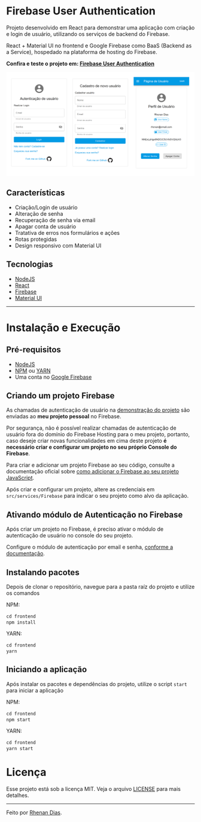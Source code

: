 # Firebase User Authentication

Projeto desenvolvido em React para demonstrar uma aplicação com criação e login de usuário, utilizando os serviços de backend do Firebase.

React + Material UI no frontend e Google Firebase como BaaS (Backend as a Service), hospedado na plataforma de hosting do Firebase.

**Confira e teste o projeto em: [Firebase User Authentication](https://simple-user-authentication.web.app/)**

<div align="center">
<img src="/media/tela.png">
</div>

## Características

- Criação/Login de usuário
- Alteração de senha
- Recuperação de senha via email
- Apagar conta de usuário
- Tratativa de erros nos formulários e ações
- Rotas protegidas
- Design responsivo com Material UI

## Tecnologias

- [NodeJS](https://nodejs.org/en/)
- [React](https://pt-br.reactjs.org/)
- [Firebase](https://firebase.google.com/?hl=pt-br)
- [Material UI](https://material-ui.com/)

---

# Instalação e Execução

## Pré-requisitos

- [NodeJS](https://nodejs.org/en/)
- [NPM](https://www.npmjs.com/) ou [YARN](https://yarnpkg.com/)
- Uma conta no [Google Firebase](https://firebase.google.com/?hl=pt-br)

## Criando um projeto Firebase

As chamadas de autenticação de usuário na [demonstração do projeto](https://simple-user-authentication.web.app/) são enviadas ao **meu projeto pessoal** no Firebase.

Por segurança, não é possível realizar chamadas de autenticação de usuário fora do domínio do Firebase Hosting para o meu projeto, portanto, caso deseje criar novas funcionalidades em cima deste projeto **é necessário criar e configurar um projeto no seu próprio Console do Firebase**.

Para criar e adicionar um projeto Firebase ao seu código, consulte a documentação oficial sobre [como adicionar o Firebase ao seu projeto JavaScript](https://firebase.google.com/docs/web/setup).

Após criar e configurar um projeto, altere as credenciais em `src/services/Firebase` para indicar o seu projeto como alvo da aplicação.

## Ativando módulo de Autenticação no Firebase

Após criar um projeto no Firebase, é preciso ativar o módulo de autenticação de usuário no console do seu projeto.

Configure o módulo de autenticação por email e senha, [conforme a documentação](https://firebase.google.com/docs/auth/web/email-link-auth).

## Instalando pacotes

Depois de clonar o repositório, navegue para a pasta raíz do projeto e utilize os comandos

NPM:

```
cd frontend
npm install
```

YARN:

```
cd frontend
yarn
```

## Iniciando a aplicação

Após instalar os pacotes e dependências do projeto, utilize o script `start` para iniciar a aplicação

NPM:

```
cd frontend
npm start
```

YARN:

```
cd frontend
yarn start
```

# Licença

Esse projeto está sob a licença MIT. Veja o arquivo [LICENSE](LICENSE) para mais detalhes.

---

Feito por [Rhenan Dias](https://www.linkedin.com/in/rhenandiasmorais/).
